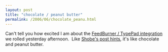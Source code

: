 ```yaml
---
layout: post
title: "chocolate / peanut butter"
permalink: /2006/06/chocolate_peanu.html
---
```


<p>Can't tell you how excited I am about the <a href="http://www.sixapart.com/typepad/news/2006/06/typepad_and_feedburner.html">FeedBurner / TypePad integration</a> we rolled yesterday afternoon.&nbsp; Like <a href="http://blogs.feedburner.com/feedburner/archives/002779.html">Shobe's post hints</a>, it's like chocolate and peanut butter.</p>


